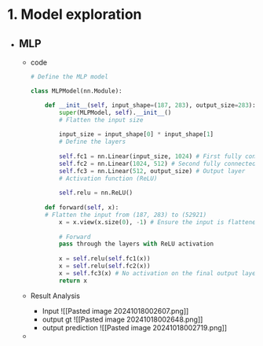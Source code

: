 # 1. Model exploration
- ## **MLP**
	- code
		``` python
		# Define the MLP model
	
		class MLPModel(nn.Module):
		
			def __init__(self, input_shape=(187, 283), output_size=283):
				super(MLPModel, self).__init__()
				# Flatten the input size
				
				input_size = input_shape[0] * input_shape[1]
				# Define the layers
				
				self.fc1 = nn.Linear(input_size, 1024) # First fully connected layer	
				self.fc2 = nn.Linear(1024, 512) # Second fully connected layer	
				self.fc3 = nn.Linear(512, output_size) # Output layer
				# Activation function (ReLU)
				
				self.relu = nn.ReLU()
				
			def forward(self, x):
			# Flatten the input from (187, 283) to (52921)
				x = x.view(x.size(0), -1) # Ensure the input is flattened
			
				# Forward 
				pass through the layers with ReLU activation
				
				x = self.relu(self.fc1(x))
				x = self.relu(self.fc2(x))
				x = self.fc3(x) # No activation on the final output layer
				return x
		```
	- Result Analysis
		- Input
			![[Pasted image 20241018002607.png]]
		- output gt
			![[Pasted image 20241018002648.png]]
		- output prediction
			![[Pasted image 20241018002719.png]]
			
	- 